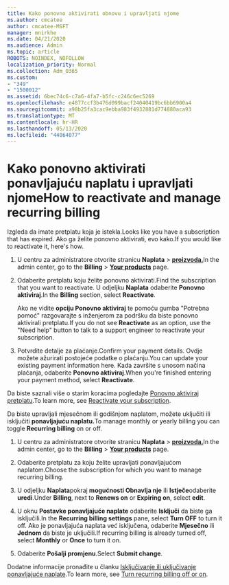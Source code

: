 ```yaml
---
title: Kako ponovno aktivirati obnovu i upravljati njome
ms.author: cmcatee
author: cmcatee-MSFT
manager: mnirkhe
ms.date: 04/21/2020
ms.audience: Admin
ms.topic: article
ROBOTS: NOINDEX, NOFOLLOW
localization_priority: Normal
ms.collection: Adm_O365
ms.custom:
- "349"
- "1500012"
ms.assetid: 6bec74c6-c7a6-4fa7-b5fc-c246c6ec5269
ms.openlocfilehash: e4877ccf3b476d099bacf24040419bc6bb6900a4
ms.sourcegitcommit: a98b25fa3cac9ebba983f4932881d774880aca93
ms.translationtype: MT
ms.contentlocale: hr-HR
ms.lasthandoff: 05/13/2020
ms.locfileid: "44064077"
---
```

# <a name="how-to-reactivate-and-manage-recurring-billing"></a><span data-ttu-id="db02a-102">Kako ponovno aktivirati ponavljajuću naplatu i upravljati njome</span><span class="sxs-lookup"><span data-stu-id="db02a-102">How to reactivate and manage recurring billing</span></span>

<span data-ttu-id="db02a-103">Izgleda da imate pretplatu koja je istekla.</span><span class="sxs-lookup"><span data-stu-id="db02a-103">Looks like you have a subscription that has expired.</span></span> <span data-ttu-id="db02a-104">Ako ga želite ponovno aktivirati, evo kako.</span><span class="sxs-lookup"><span data-stu-id="db02a-104">If you would like to reactivate it, here's how.</span></span>
  
1. <span data-ttu-id="db02a-105">U centru za administratore otvorite stranicu **Naplata** \> **[proizvoda.](https://go.microsoft.com/fwlink/p/?linkid=842054)**</span><span class="sxs-lookup"><span data-stu-id="db02a-105">In the admin center, go to the **Billing** \> **[Your products](https://go.microsoft.com/fwlink/p/?linkid=842054)** page.</span></span>

2. <span data-ttu-id="db02a-106">Odaberite pretplatu koju želite ponovno aktivirati.</span><span class="sxs-lookup"><span data-stu-id="db02a-106">Find the subscription that you want to reactivate.</span></span> <span data-ttu-id="db02a-107">U odjeljku **Naplata** odaberite **Ponovno aktiviraj**.</span><span class="sxs-lookup"><span data-stu-id="db02a-107">In the **Billing** section, select  **Reactivate**.</span></span>

    <span data-ttu-id="db02a-108">Ako ne vidite **opciju Ponovno aktiviraj** te pomoću gumba "Potrebna pomoć" razgovarajte s inženjerom za podršku da biste ponovno aktivirali pretplatu.</span><span class="sxs-lookup"><span data-stu-id="db02a-108">If you do not see **Reactivate** as an option, use the "Need help" button to talk to a support engineer to reactivate your subscription.</span></span>

3. <span data-ttu-id="db02a-109">Potvrdite detalje za plaćanje.</span><span class="sxs-lookup"><span data-stu-id="db02a-109">Confirm your payment details.</span></span> <span data-ttu-id="db02a-110">Ovdje možete ažurirati postojeće podatke o plaćanju.</span><span class="sxs-lookup"><span data-stu-id="db02a-110">You can update your existing payment information here.</span></span> <span data-ttu-id="db02a-111">Kada završite s unosom načina plaćanja, odaberite **Ponovno aktiviraj**.</span><span class="sxs-lookup"><span data-stu-id="db02a-111">When you're finished entering your payment method, select **Reactivate**.</span></span>

<span data-ttu-id="db02a-112">Da biste saznali više o starim koracima pogledajte [Ponovno aktiviraj pretplatu](https://docs.microsoft.com//office365/admin/subscriptions-and-billing/reactivate-your-subscription).</span><span class="sxs-lookup"><span data-stu-id="db02a-112">To learn more, see [Reactivate your subscription](https://docs.microsoft.com//office365/admin/subscriptions-and-billing/reactivate-your-subscription).</span></span> 

<span data-ttu-id="db02a-113">Da biste upravljali mjesečnom ili godišnjom naplatom, možete uključiti ili isključiti **ponavljajuću naplatu.**</span><span class="sxs-lookup"><span data-stu-id="db02a-113">To manage monthly or yearly billing you can toggle **Recurring billing** on or off.</span></span>
  
1. <span data-ttu-id="db02a-114">U centru za administratore otvorite stranicu **Naplata** \> **[proizvoda.](https://go.microsoft.com/fwlink/p/?linkid=842054)**</span><span class="sxs-lookup"><span data-stu-id="db02a-114">In the admin center, go to the **Billing** \> **[Your products](https://go.microsoft.com/fwlink/p/?linkid=842054)** page.</span></span>

2. <span data-ttu-id="db02a-115">Odaberite pretplatu za koju želite upravljati ponavljajućom naplatom.</span><span class="sxs-lookup"><span data-stu-id="db02a-115">Choose the subscription for which you want to manage recurring billing.</span></span>

3. <span data-ttu-id="db02a-116">U odjeljku **Naplata**pokraj **mogućnosti Obnavlja nje** ili **Istječe**odaberite **uredi**.</span><span class="sxs-lookup"><span data-stu-id="db02a-116">Under **Billing**, next to **Renews on** or **Expiring on**, select **edit**.</span></span>

4. <span data-ttu-id="db02a-117">U oknu **Postavke ponavljajuće naplate** odaberite **Isključi** da biste ga isključili.</span><span class="sxs-lookup"><span data-stu-id="db02a-117">In the **Recurring billing settings** pane, select **Turn OFF** to turn it off.</span></span> <span data-ttu-id="db02a-118">Ako je ponavljajuća naplata već isključena, odaberite **Mjesečno** ili **Jednom** da biste je uključili.</span><span class="sxs-lookup"><span data-stu-id="db02a-118">If recurring billing is already turned off, select **Monthly** or **Once** to turn it on.</span></span>

5. <span data-ttu-id="db02a-119">Odaberite **Pošalji promjenu**.</span><span class="sxs-lookup"><span data-stu-id="db02a-119">Select **Submit change**.</span></span>

<span data-ttu-id="db02a-120">Dodatne informacije pronađite u članku [Isključivanje ili uključivanje ponavljajuće naplate](https://docs.microsoft.com/office365/admin/subscriptions-and-billing/renew-your-subscription#turn-recurring-billing-off-or-on).</span><span class="sxs-lookup"><span data-stu-id="db02a-120">To learn more, see [Turn recurring billing off or on](https://docs.microsoft.com/office365/admin/subscriptions-and-billing/renew-your-subscription#turn-recurring-billing-off-or-on).</span></span>